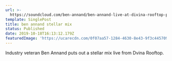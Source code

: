 ```yaml
---
url: >-
  https://soundcloud.com/ben-annand/ben-annand-live-at-divina-rooftop-party-phoenix-sept-18-2019?fbclid=IwAR1qklVzy8jf3b39EfOPl0OniGxc60ny5so4uXwkFl7Ni3mY6bp2wDRXx8o
template: SinglePost
title: ben annand stellar mix
status: Published
date: 2019-10-18T16:13:12.179Z
featuredImage: 'https://ucarecdn.com/0f07aa57-1284-4630-8e43-9f3c445709b9/'
---
```

Industry veteran Ben Annand puts out a stellar mix live from Dvina Rooftop.
